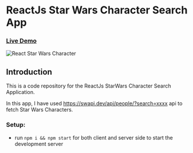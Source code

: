 # ReactJs Star Wars Character Search App

### [Live Demo](https://azeemansari.github.io/starwars/)

![React Star Wars Character](https://ibb.co/TTnz0Qt)

## Introduction
This is a code repository for the ReactJs StarWars Character Search Application. 

In this app, I have used  https://swapi.dev/api/people/?search=xxxx api to fetch Star Wars Characters.

### Setup:
- run ```npm i && npm start``` for both client and server side to start the development server